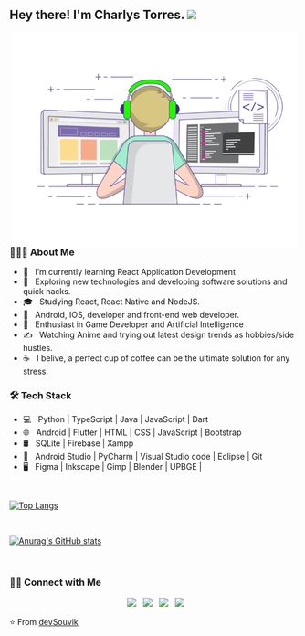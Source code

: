 <h2> Hey there! I'm Charlys Torres. <img src="https://github.com/souvikguria98/souvikguria98/blob/master/Hi.gif" width="25"></h2>
<img align="right" alt="GIF" src="https://raw.githubusercontent.com/devSouvik/devSouvik/master/gif3.gif" width="500"/>

<h3> 👨🏻‍💻 About Me </h3>

- 🔭 &nbsp; I’m currently learning React Application Development
- 🤔 &nbsp; Exploring new technologies and developing software solutions and quick hacks.
- 🎓 &nbsp; Studying React, React Native and NodeJS.
- 💼 &nbsp; Android, IOS, developer and front-end web developer.
- 🌱 &nbsp; Enthusiast in Game Developer and Artificial Intelligence .
- ✍️ &nbsp; Watching Anime and trying out latest design trends as hobbies/side hustles.
- ☕ &nbsp; I belive, a perfect cup of coffee can be the ultimate solution for any stress. 

<h3>🛠 Tech Stack</h3>

- 💻 &nbsp; Python | TypeScript | Java | JavaScript | Dart
- 🌐 &nbsp; Android | Flutter | HTML | CSS | JavaScript | Bootstrap 
- 🛢 &nbsp; SQLite | Firebase | Xampp
- 🔧 &nbsp; Android Studio | PyCharm | Visual Studio code | Eclipse | Git
- 🖥 &nbsp; Figma | Inkscape | Gimp | Blender | UPBGE |

<br>

[![Top Langs](https://github-readme-stats.vercel.app/api/top-langs/?username=alisonsantosofc)](https://github.com/anuraghazra/github-readme-stats)


<br>

[![Anurag's GitHub stats](https://github-readme-stats.vercel.app/api?username=alisonsantosofc)](https://github.com/anuraghazra/github-readme-stats)

<br>


<h3> 🤝🏻 Connect with Me </h3>

<p align="center">
&nbsp; <a href="https://twitter.com/torrescharlys" target="_blank" rel="noopener noreferrer"><img src="https://img.icons8.com/plasticine/100/000000/twitter.png" width="50" /></a>  
&nbsp; <a href="https://www.instagram.com/charlysbrowntorres/" target="_blank" rel="noopener noreferrer"><img src="https://img.icons8.com/plasticine/100/000000/instagram-new.png" width="50" /></a>  
&nbsp; <a href="https://www.linkedin.com/in/charlys-torres-67505a149/" target="_blank" rel="noopener noreferrer"><img src="https://img.icons8.com/plasticine/100/000000/linkedin.png" width="50" /></a>
&nbsp; <a href="mailto:charlysbrowntorres@gmail.com" target="_blank" rel="noopener noreferrer"><img src="https://img.icons8.com/plasticine/100/000000/gmail.png"  width="50" /></a>
</p>

⭐️ From [devSouvik](https://github.com/devSouvik)
